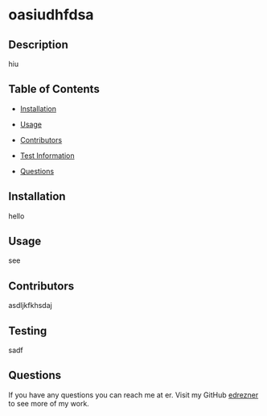 # oasiudhfdsa

  

  ## Description

  hiu

  ## Table of Contents

  - [Installation](#installation)
  - [Usage](#usage)
  
  - [Contributors](#contributors)
  - [Test Information](#testing)
  - [Questions](#questions)

  ## Installation

  hello

  ## Usage
  
  see

  

  ## Contributors

  asdljkfkhsdaj

  ## Testing

  sadf

  ## Questions

  If you have any questions you can reach me at er. Visit my GitHub [edrezner](https://www.github.com/edrezner) to see more of my work.
